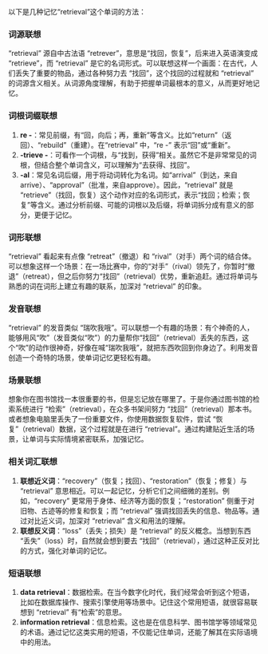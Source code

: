以下是几种记忆“retrieval”这个单词的方法：

### 词源联想
“retrieval” 源自中古法语 “retrever”，意思是“找回，恢复”，后来进入英语演变成 “retrieve”，而 “retrieval” 是它的名词形式。可以联想这样一个画面：在古代，人们丢失了重要的物品，通过各种努力去 “找回”，这个找回的过程就和 “retrieval” 的词源含义相关。从词源角度理解，有助于把握单词最根本的意义，从而更好地记忆。

### 词根词缀联想
1. **re -**：常见前缀，有“回，向后；再，重新”等含义。比如“return”（返回）、“rebuild”（重建）。在“retrieval” 中，“re -” 表示“回”或“重新”。
2. **-trieve -**：可看作一个词根，与“找到，获得”相关。虽然它不是非常常见的词根，但结合整个单词含义，可以理解为“去获得、找回”。
3. **-al**：常见名词后缀，用于将动词转化为名词。如“arrival”（到达，来自arrive）、“approval”（批准，来自approve）。因此，“retrieval” 就是 “retrieve”（找回，恢复）这个动作对应的名词形式，表示“找回；检索；恢复”等含义。通过分析前缀、可能的词根以及后缀，将单词拆分成有意义的部分，更便于记忆。

### 词形联想
“retrieval” 看起来有点像 “retreat”（撤退）和 “rival”（对手）两个词的结合体。可以想象这样一个场景：在一场比赛中，你的“对手”（rival）领先了，你暂时“撤退”（retreat），但之后你努力“找回”（retrieval）优势，重新追赶。通过将单词与熟悉的词在词形上建立有趣的联系，加深对 “retrieval” 的印象。

### 发音联想
“retrieval” 的发音类似 “瑞吹我哦”。可以联想一个有趣的场景：有个神奇的人，能够用风“吹”（发音类似“吹”）的力量帮你“找回”（retrieval）丢失的东西，这个“吹”的动作很神奇，好像在喊“瑞吹我哦”，就把东西吹回到你身边了。利用发音创造一个奇特的场景，使单词记忆更轻松有趣。

### 场景联想
想象你在图书馆找一本很重要的书，但是忘记放在哪里了。于是你通过图书馆的检索系统进行 “检索”（retrieval），在众多书架间努力 “找回”（retrieval）那本书。或者想象电脑里丢失了一份重要文件，你使用数据恢复软件，尝试 “恢复”（retrieval）数据，这个过程就是在进行 “retrieval”。通过构建贴近生活的场景，让单词与实际情境紧密联系，加强记忆。

### 相关词汇联想
1. **联想近义词**：“recovery”（恢复；找回）、“restoration”（恢复；修复）与 “retrieval” 意思相近。可以一起记忆，分析它们之间细微的差别。例如，“recovery” 更常用于身体、经济等方面的恢复；“restoration” 侧重于对旧物、古迹等的修复和恢复；而 “retrieval” 强调找回丢失的信息、物品等。通过对比近义词，加深对 “retrieval” 含义和用法的理解。
2. **联想反义词**：“loss”（丢失；损失）是 “retrieval” 的反义概念。当想到东西 “丢失”（loss）时，自然就会想到要去 “找回”（retrieval），通过这种正反对比的方式，强化对单词的记忆。

### 短语联想
1. **data retrieval**：数据检索。在当今数字化时代，我们经常会听到这个短语，比如在数据库操作、搜索引擎使用等场景中。记住这个常用短语，就很容易联想到 “retrieval” 有“检索”的意思。
2. **information retrieval**：信息检索。这也是在信息科学、图书馆学等领域常见的术语。通过记忆这类实用的短语，不仅能记住单词，还能了解其在实际语境中的用法。 